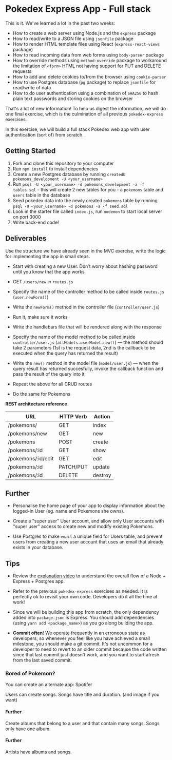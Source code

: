 # Pokedex Express App - Full stack

This is it. We've learned a lot in the past two weeks:

* How to create a web server using Node.js and the `express` package
* How to read/write to a JSON file using `jsonfile` package
* How to render HTML template files using React (`express-react-views` package)
* How to read incoming data from web forms using `body-parser` package
* How to override methods using `method-override` package to workaround the limitation of `<form>` HTML not having support for PUT and DELETE requests
* How to add and delete cookies to/from the browser using `cookie-parser`
* How to use Postgres database (`pg` package) to replace `jsonfile` for read/write of data
* How to do user authentication using a combination of `SHA256` to hash plain text passwords and storing cookies on the browser

That's a lot of new information! To help us digest the information, we will do one final exercise, which is the culmination of all previous `pokedex-express` exercises.

In this exercise, we will build a full stack Pokedex web app with user authentication (sort of) from scratch.

## Getting Started

1.  Fork and clone this repository to your computer
2.  Run `npm install` to install dependencies
3.  Create a new Postgres database by running `createdb pokemons_development -U <your_username>`
4.  Run `psql -U <your_username> -d pokemons_development -a -f tables.sql` - this will create 2 new tables for you - a `pokemons` table and `users` table in the database
5.  Seed pokedex data into the newly created `pokemons` table by running `psql -U <your_username> -d pokemons -a -f seed.sql`
6.  Look in the starter file called `index.js`, run `nodemon` to start local server on port 3000
7.  Write back-end code!

## Deliverables

Use the structure we have already seen in the MVC exercise, write the logic for implementing the app in small steps.

* Start with creating a new User. Don’t worry about hashing password until you know that the app works
* GET `/users/new` in `routes.js`
* Specify the name of the controller method to be called inside `routes.js` (`user.newForm()`)
* Write the `newForm()` method in the controller file (`controller/user.js`)
* Run it, make sure it works
* Write the handlebars file that will be rendered along with the response
* Specify the name of the model method to be called inside `controller/user.js` (`allModels.userModel.new()`) — the method should take 2 parameters (1st is the request data, 2nd is the callback to be executed when the query has returned the result)
* Write the `new()` method in the model file (`model/user.js`) — when the query result has returned succesfully, invoke the callback function and pass the result of the query into it

* Repeat the above for all CRUD routes
* Do the same for Pokemons


__REST architecture reference__

**URL**            | **HTTP Verb** | **Action**
----------------   | ------------- | ----------
/pokemons/         | GET           | index     
/pokemons/new      | GET           | new       
/pokemons          | POST          | create    
/pokemons/:id      | GET           | show      
/pokemons/:id/edit | GET           | edit      
/pokemons/:id      | PATCH/PUT     | update    
/pokemons/:id      | DELETE        | destroy   

## Further

* Personalise the home page of your app to display information about the logged-in User (eg. name and Pokemons she owns).

* Create a "super user" User account, and allow only User accounts with "super user" access to create new and modify existing Pokemons.

* Use Postgres to make `email` a unique field for Users table, and prevent users from creating a new user account that uses an email that already exists in your database.

## Tips

* Review the [explanation video](https://www.youtube.com/watch?v=yCX7YRFh0qM) to understand the overall flow of a Node + Express + Postgres app.

* Refer to the previous `pokedex-express` exercises as needed. It is perfectly ok to revisit your own code. Developers do it all the time at work!

* Since we will be building this app from scratch, the only dependency added into `package.json` is Express. You should add dependencies (using `yarn add <package_name>`) as you go along building the app.

* __Commit often__! We operate frequently in an erroneous state as developers, so whenever you feel like you have achieved a small milestone, you should make a git commit. It's not uncommon for a developer to need to revert to an older commit because the code written since that last commit just doesn't work, and you want to start afresh from the last saved commit.


[1]: https://en.wikipedia.org/wiki/Representational_state_transfer

### Bored of Pokemon?
You can create an alternate app: Spotifer

Users can create songs. Songs have title and duration. (and image if you want)

#### Further
Create albums that belong to a user and that contain many songs. Songs only have one album.

#### Further
Artists have albums and songs.

